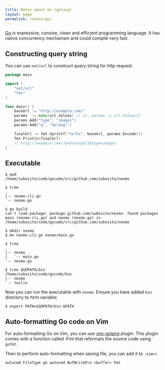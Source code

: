 ```yaml
---
title: Notes about Go (golang)
layout: page
permalink: /notes/go/
---
```


[Go](http://golang.org/) is expressive, consise, clean and efficient programming language. It has native concurrency mechanism and could compile very fast.

## Constructing query string

You can use `net/url` to construct query string for http request.

```go
package main

import (
    "net/url"
    "fmt"
)

func main() {
    baseUrl := "http://example.com/"
    params  := make(url.Values) // or, params := url.Values{}
    params.Add("type", "images")
    params.Add("q", "Golang!")

    finalUrl := fmt.Sprintf("%s?%s", baseUrl, params.Encode())
    fmt.Println(finalUrl)
    // http://example.com/?q=Golang%21&type=images
}
```

## Executable

```
$ pwd
/home/subosito/code/gocode/src/github.com/subosito/nexmo

$ tree
.
|-- nexmo-cli.go
`-- nexmo.go

$ go build
can't load package: package github.com/subosito/nexmo: found packages main (nexmo-cli.go) and nexmo (nexmo.go) in /home/subosito/code/gocode/src/github.com/subosito/nexmo

$ mkdir nexmo
$ mv nexmo-cli.go nexmo/main.go

$ tree
.
|-- nexmo
|   `-- main.go
`-- nexmo.go

$ tree $GOPATH/bin
/home/subosito/code/gocode/bin
|-- nexmo
`-- twilio
```

Now you can run the executable with `nexmo`. Ensure you have added `bin` directory to `PATH` variable:

```
$ export PATH=$GOPATH/bin:$PATH
```

## Auto-formatting Go code on Vim

For auto-formatting Go on Vim, you can use [vim-golang](https://github.com/jnwhiteh/vim-golang) plugin. This plugin comes with a function called :Fmt that reformats the source code using `gofmt`.

Then to perform auto-formatting when saving file, you can add it to `.vimrc`

```vim
autocmd FileType go autocmd BufWritePre <buffer> Fmt
```

